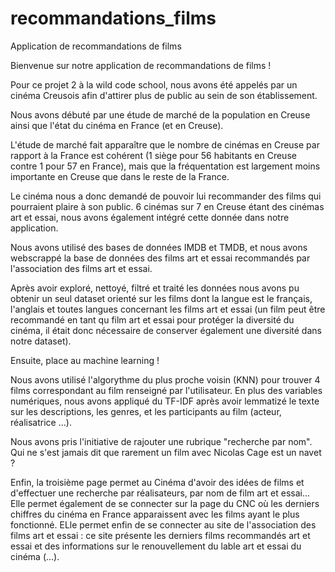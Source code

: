 # recommandations_films
Application de recommandations de films

Bienvenue sur notre application de recommandations de films !

Pour ce projet 2 à la wild code school, nous avons été appelés par un cinéma Creusois afin d'attirer plus de public au sein de son établissement.

Nous avons débuté par une étude de marché de la population en Creuse ainsi que l'état du cinéma en France (et en Creuse).

L'étude de marché fait apparaître que le nombre de cinémas en Creuse par rapport à la France est cohérent (1 siège pour 56 habitants en Creuse contre 1 pour 57 en France), mais que la fréquentation est largement moins importante en Creuse que dans le reste de la France.

Le cinéma nous a donc demandé de pouvoir lui recommander des films qui pourraient plaire à son public.
6 cinémas sur 7 en Creuse étant des cinémas art et essai, nous avons également intégré cette donnée dans notre application.

Nous avons utilisé des bases de données IMDB et TMDB, et nous avons webscrappé la base de données des films art et essai recommandés par l'association des films art et essai.

Après avoir exploré, nettoyé, filtré et traité les données nous avons pu obtenir un seul dataset orienté sur les films dont la langue est le français, l'anglais et toutes langues concernant les films art et essai (un film peut être recommandé en tant qu film art et essai pour protéger la diversité du cinéma, il était donc nécessaire de conserver également une diversité dans notre dataset).

Ensuite, place au machine learning !

Nous avons utilisé l'algorythme du plus proche voisin (KNN) pour trouver 4 films correspondant au film renseigné par l'utilisateur.
En plus des variables numériques, nous avons appliqué du TF-IDF après avoir lemmatizé le texte sur les descriptions, les genres, et les participants au film (acteur, réalisatrice ...). 

Nous avons pris l'initiative de rajouter une rubrique "recherche par nom". Qui ne s'est jamais dit que rarement un film avec Nicolas Cage est un navet ?

Enfin, la troisième page permet au Cinéma d'avoir des idées de films et d'effectuer une recherche par réalisateurs, par nom de film art et essai...
Elle permet également de se connecter sur la page du CNC où les derniers chiffres du cinéma en France apparaissent avec les films ayant le plus fonctionné.
ELle permet enfin de se connecter au site de l'association des films art et essai : ce site présente les derniers films recommandés art et essai et des informations sur le renouvellement du lable art et essai du cinéma (...).



